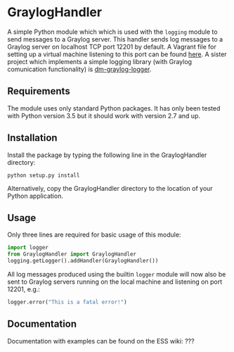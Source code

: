# GraylogHandler
A simple Python module which which is used with the `logging` module to send messages to a Graylog server. This handler sends log messages to a Graylog server on localhost TCP port 12201 by default. A Vagrant file for setting up a virtual machine listening to this port can be found [here](https://bitbucket.org/europeanspallationsource/dm-graylog-machine). A sister project which implements a simple logging library (with Graylog comunication functionality) is [dm-graylog-logger](https://bitbucket.org/europeanspallationsource/dm-graylog-logger).

## Requirements
The module uses only standard Python packages. It has only been tested with Python version 3.5 but it should work with version 2.7 and up.

## Installation
Install the package by typing the following line in the GraylogHandler directory:

```
python setup.py install
```

Alternatively, copy the GraylogHandler directory to the location of your Python application.

## Usage
Only three lines are required for basic usage of this module:

```python
import logger
from GraylogHandler import GraylogHandler
logging.getLogger().addHandler(GraylogHandler())
```

All log messages produced using the builtin `logger` module will now also be sent to Graylog servers running on the local machine and listening on port 12201, e.g.:

```python
logger.error("This is a fatal error!")
```

## Documentation
Documentation with examples can be found on the ESS wiki: ???